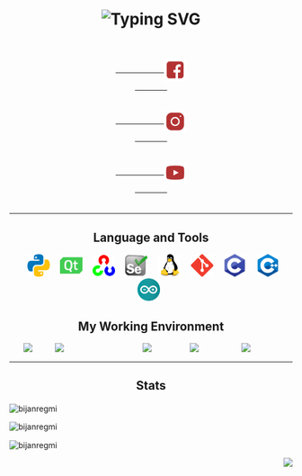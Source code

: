 <h1 style="border-bottom: none" align="center">
    <img 
        src="https://readme-typing-svg.demolab.com?font=Fira+Code&pause=1000&color=B33333&center=true&vCenter=true&width=435&lines=Hello+There+%F0%9F%91%8B;Welcome+to+Bijan+Regmi's+profile!" 
        alt="Typing SVG" 
    />
</h1>
<h4 align="center">
    <code>
        <a href="https://fb.com/bijan.regmi" target="blank">
            <img align="center" src="assets/facebook.svg" alt="bijan.regmi" width="40"/>
        </a>
    </code>
    <code>
        <a href="https://instagram.com/bijan.regmi" target="blank">
            <img align="center" src="assets/instagram.svg" alt="bijan.regmi" width="40" />
        </a>
    </code>
    <code>
        <a href="https://www.youtube.com/c/immortalda2" target="blank">
            <img align="center" src="assets/youtube.svg" alt="immortalda2" width="40" />
        </a>
    </code>
</h4>

<hr>

<h2 align="center">Language and Tools</h2>
<p align="center">
    <code> <img src="python.svg"     alt="python"    width="40" /> </code>
    <code> <img src="qt.svg"         alt="qt"        width="40" /> </code>
    <code> <img src="opencv.svg"     alt="opencv"    width="40" /> </code>
    <code> <img src="selenium.svg"   alt="selenium"  width="40" /> </code>
    <code> <img src="linux.svg"      alt="linux"     width="40" /> </code>
    <code> <img src="git.svg"        alt="git"       width="40" /> </code>
    <code> <img src="c.svg"          alt="c"         width="40" /> </code>
    <code> <img src="cpp.svg"        alt="cpp"       width="40" /> </code>
    <code> <img src="arduino.svg"    alt="arduino"   width="40" /> </code>
</p>
<h2 align="center">My Working Environment</h2>
<p align="center">
    <code> <img src="https://img.shields.io/badge/OS-Arch_Linux-B33333?style=flat&logo=arch linux&logoColor=white"/>    </code>
    <code> <img src="https://img.shields.io/badge/WM-Dwm-B33333?style=flat&logo=dwm&logoColor=white"/>                  </code>
    <code> <img src="https://img.shields.io/badge/Editor-NeoVim-B33333?style=flat&logo=neovim&logoColor=white"/>        </code>
    <code> <img src="https://img.shields.io/badge/Shell-Bash-B33333?style=flat&logo=gnu-bash&logoColor=white"/>         </code>
    <code> <img src="https://img.shields.io/badge/Terminal-st-B33333?style=flat&logo=suckless&logoColor=white"/>        </code>
</p>

<hr>

<h2 align="center">Stats </h2>
<p align="left">
    <img align="center" src="https://github-readme-stats.vercel.app/api/top-langs?username=bijanregmi&show_icons=true&theme=dark&locale=en&layout=compact" alt="bijanregmi" />
</p>

<p align="left">
    <img align="center" src="https://github-readme-stats.vercel.app/api?username=bijanregmi&show_icons=true&theme=dark&locale=en" alt="bijanregmi" />
</p>

<p align="left">
    <img align="center" src="https://github-readme-streak-stats.herokuapp.com/?user=BijanRegmi&theme=dark&locale=en" alt="bijanregmi" />
</p>

<p align="right">
    <img align="right" src="https://komarev.com/ghpvc/?username=BijanRegmi&style=plastic&color=orange" />
</p>
